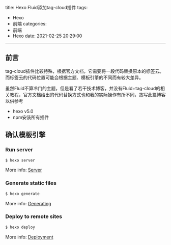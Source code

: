 title: Hexo Fluid添加tag-cloud插件
tags:

  - Hexo
  - 前端
categories:
  - 前端
  - Hexo
date: 2021-02-25 20:29:00
---


## 前言
tag-cloud插件比较特殊，根据官方文档，它需要将一段代码替换原本的标签云。而标签云的代码位置可能会根据主题、模板引擎的不同而有较大差异。

虽然Fluid不算冷门的主题，但是看了若干技术博客，并没有Fluid+tag-cloud的相关教程，官方文档给出的代码替换方式也和我的实际操作有所不同，故写此篇博客以供参考

- hexo v5.0
- npm安装所有插件

## 确认模板引擎



### Run server

``` bash
$ hexo server
```

More info: [Server](https://hexo.io/docs/server.html)

### Generate static files

``` bash
$ hexo generate
```

More info: [Generating](https://hexo.io/docs/generating.html)

### Deploy to remote sites

``` bash
$ hexo deploy
```

More info: [Deployment](https://hexo.io/docs/one-command-deployment.html)